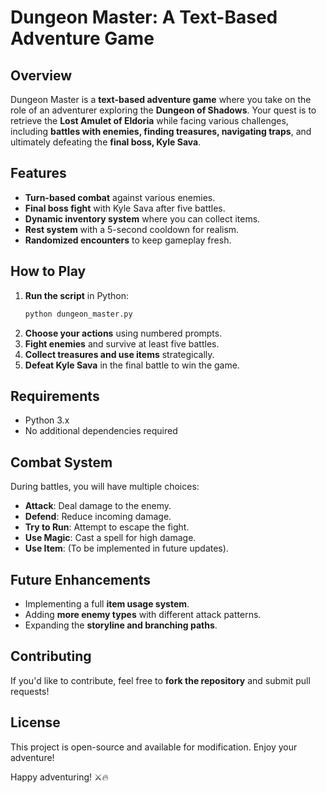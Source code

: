 # Dungeon Master: A Text-Based Adventure Game

## Overview
Dungeon Master is a **text-based adventure game** where you take on the role of an adventurer exploring the **Dungeon of Shadows**. Your quest is to retrieve the **Lost Amulet of Eldoria** while facing various challenges, including **battles with enemies, finding treasures, navigating traps**, and ultimately defeating the **final boss, Kyle Sava**.

## Features
- **Turn-based combat** against various enemies.
- **Final boss fight** with Kyle Sava after five battles.
- **Dynamic inventory system** where you can collect items.
- **Rest system** with a 5-second cooldown for realism.
- **Randomized encounters** to keep gameplay fresh.

## How to Play
1. **Run the script** in Python:
   ```sh
   python dungeon_master.py
   ```
2. **Choose your actions** using numbered prompts.
3. **Fight enemies** and survive at least five battles.
4. **Collect treasures and use items** strategically.
5. **Defeat Kyle Sava** in the final battle to win the game.

## Requirements
- Python 3.x
- No additional dependencies required

## Combat System
During battles, you will have multiple choices:
- **Attack**: Deal damage to the enemy.
- **Defend**: Reduce incoming damage.
- **Try to Run**: Attempt to escape the fight.
- **Use Magic**: Cast a spell for high damage.
- **Use Item**: (To be implemented in future updates).

## Future Enhancements
- Implementing a full **item usage system**.
- Adding **more enemy types** with different attack patterns.
- Expanding the **storyline and branching paths**.

## Contributing
If you'd like to contribute, feel free to **fork the repository** and submit pull requests!

## License
This project is open-source and available for modification. Enjoy your adventure!

Happy adventuring! ⚔️🔥


